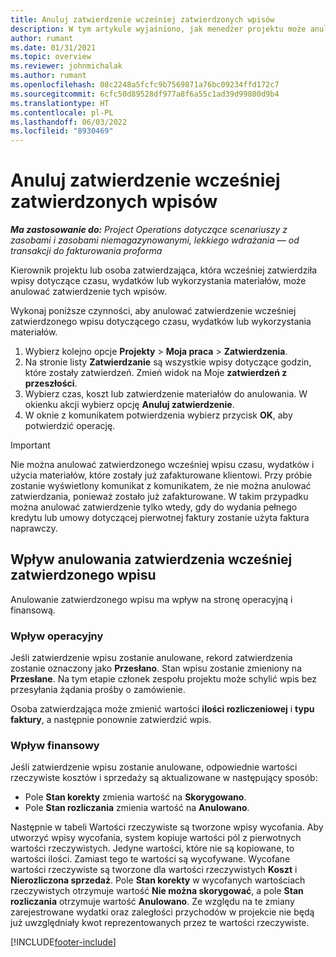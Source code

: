 ```yaml
---
title: Anuluj zatwierdzenie wcześniej zatwierdzonych wpisów
description: W tym artykule wyjaśniono, jak menedżer projektu może anulować zatwierdzenie zatwierdzonych wcześniej wpisów czasu, wydatków lub materiałów.
author: rumant
ms.date: 01/31/2021
ms.topic: overview
ms.reviewer: johnmichalak
ms.author: rumant
ms.openlocfilehash: 08c2248a5fcfc9b7569871a76bc09234ffd172c7
ms.sourcegitcommit: 6cfc50d89528df977a8f6a55c1ad39d99800d9b4
ms.translationtype: HT
ms.contentlocale: pl-PL
ms.lasthandoff: 06/03/2022
ms.locfileid: "8930469"
---
```

# <a name="cancel-the-approval-of-previously-approved-entries"></a>Anuluj zatwierdzenie wcześniej zatwierdzonych wpisów

_**Ma zastosowanie do:** Project Operations dotyczące scenariuszy z zasobami i zasobami niemagazynowanymi, lekkiego wdrażania — od transakcji do fakturowania proforma_

Kierownik projektu lub osoba zatwierdzająca, która wcześniej zatwierdziła wpisy dotyczące czasu, wydatków lub wykorzystania materiałów, może anulować zatwierdzenie tych wpisów. 

Wykonaj poniższe czynności, aby anulować zatwierdzenie wcześniej zatwierdzonego wpisu dotyczącego czasu, wydatków lub wykorzystania materiałów.

1. Wybierz kolejno opcje **Projekty** \> **Moja praca** \> **Zatwierdzenia**.
2. Na stronie listy **Zatwierdzanie** są wszystkie wpisy dotyczące godzin, które zostały zatwierdzeń. Zmień widok na Moje **zatwierdzeń z przeszłości**.
3. Wybierz czas, koszt lub zatwierdzenie materiałów do anulowania. W okienku akcji wybierz opcję **Anuluj zatwierdzenie**.
4. W oknie z komunikatem potwierdzenia wybierz przycisk **OK**, aby potwierdzić operację.

> [!IMPORTANT]
> Nie można anulować zatwierdzonego wcześniej wpisu czasu, wydatków i użycia materiałów, które zostały już zafakturowane klientowi. Przy próbie zostanie wyświetlony komunikat z komunikatem, że nie można anulować zatwierdzania, ponieważ zostało już zafakturowane. W takim przypadku można anulować zatwierdzenie tylko wtedy, gdy do wydania pełnego kredytu lub umowy dotyczącej pierwotnej faktury zostanie użyta faktura naprawczy.

## <a name="impact-of-canceling-the-approval-of-a-previously-approved-entry"></a>Wpływ anulowania zatwierdzenia wcześniej zatwierdzonego wpisu

Anulowanie zatwierdzonego wpisu ma wpływ na stronę operacyjną i finansową.

### <a name="operational-impact"></a>Wpływ operacyjny

Jeśli zatwierdzenie wpisu zostanie anulowane, rekord zatwierdzenia zostanie oznaczony jako **Przesłano**. Stan wpisu zostanie zmieniony na **Przesłane**. Na tym etapie członek zespołu projektu może schylić wpis bez przesyłania żądania prośby o zamówienie.

Osoba zatwierdzająca może zmienić wartości **ilości rozliczeniowej** i **typu faktury**, a następnie ponownie zatwierdzić wpis.

### <a name="financial-impact"></a>Wpływ finansowy

Jeśli zatwierdzenie wpisu zostanie anulowane, odpowiednie wartości rzeczywiste kosztów i sprzedaży są aktualizowane w następujący sposób:

- Pole **Stan korekty** zmienia wartość na **Skorygowano**.
- Pole **Stan rozliczania** zmienia wartość na **Anulowano**.

Następnie w tabeli Wartości rzeczywiste są tworzone wpisy wycofania. Aby utworzyć wpisy wycofania, system kopiuje wartości pól z pierwotnych wartości rzeczywistych. Jedyne wartości, które nie są kopiowane, to wartości ilości. Zamiast tego te wartości są wycofywane. Wycofane wartości rzeczywiste są tworzone dla wartości rzeczywistych **Koszt** i **Nierozliczona sprzedaż**. Pole **Stan korekty** w wycofanych wartościach rzeczywistych otrzymuje wartość **Nie można skorygować**, a pole **Stan rozliczania** otrzymuje wartość **Anulowano**. Ze względu na te zmiany zarejestrowane wydatki oraz zaległości przychodów w projekcie nie będą już uwzględniały kwot reprezentowanych przez te wartości rzeczywiste.

[!INCLUDE[footer-include](../includes/footer-banner.md)]
